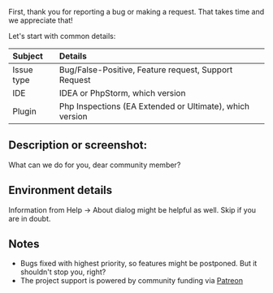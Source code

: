 First, thank you for reporting a bug or making a request. That takes time and we appreciate that!

Let's start with common details:
 
| Subject    | Details                                                  |
| :--------- | :------------------------------------------------------- |
| Issue type | Bug/False-Positive, Feature request, Support Request     |
| IDE        | IDEA or PhpStorm, which version                          |
| Plugin     | Php Inspections (EA Extended or Ultimate), which version |

Description or screenshot:
--
What can we do for you, dear community member?

Environment details
---
Information from Help -> About dialog might be helpful as well. Skip if you are in doubt.


Notes
---
- Bugs fixed with highest priority, so features might be postponed. But it shouldn't stop you, right?
- The project support is powered by community funding via [Patreon](https://www.patreon.com/kalessil)